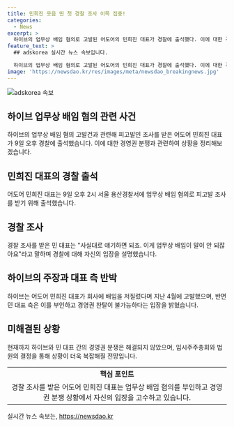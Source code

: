 ```yaml
---
title: 민희진 웃음 띤 첫 경찰 조사 이목 집중!
categories:
  - News
excerpt: >
  하이브의 업무상 배임 혐의로 고발된 어도어의 민희진 대표가 경찰에 출석했다. 이에 대한 경영권 분쟁과 관련된 상황에서, 양측의 입장에 대한 대립이 이어지고 있다. 하이브는 배임을 뒷받침할 만한 증거를 확보했다고 주장하며, 민 대표는 이에 반박하고 있다. 또한, 민 대표는 해임을 막기 위해 법적 절차를 진행 중이며, 이에 대한 판단이 이루어지고 있는 상황이다. 이러한 상황에서의 경영권 분쟁은 여전히 논란의 중심에 놓여있다.
feature_text: >
  ## adskorea 실시간 뉴스 속보입니다.

  하이브의 업무상 배임 혐의로 고발된 어도어의 민희진 대표가 경찰에 출석했다. 이에 대한 경영권 분쟁과 관련된 상황에서, 양측의 입장에 대한 대립이 이어지고 있다. 하이브는 배임을 뒷받침할 만한 증거를 확보했다고 주장하며, 민 대표는 이에 반박하고 있다. 또한, 민 대표는 해임을 막기 위해 법적 절차를 진행 중이며, 이에 대한 판단이 이루어지고 있는 상황이다. 이러한 상황에서의 경영권 분쟁은 여전히 논란의 중심에 놓여있다.
image: 'https://newsdao.kr/res/images/meta/newsdao_breakingnews.jpg'
---
```


<p><img src="https://newsdao.kr/res/images/meta/newsdao_breakingnews.jpg" alt="adskorea 속보" /></p>

<h2 data-ke-size="size26">하이브 업무상 배임 혐의 관련 사건</h2>

<p data-ke-size="size16">하이브의 업무상 배임 혐의 고발건과 관련해 피고발인 조사를 받은 어도어 민희진 대표가 9일 오후 경찰에 출석했습니다. 이에 대한 경영권 분쟁과 관련하여 상황을 정리해보겠습니다.</p>

<h2 data-ke-size="size26">민희진 대표의 경찰 출석</h2>

<p data-ke-size="size16">어도어 민희진 대표는 9일 오후 2시 서울 용산경찰서에 업무상 배임 혐의로 피고발 조사를 받기 위해 출석했습니다. </p>

<h2 data-ke-size="size26">경찰 조사</h2>

<p data-ke-size="size16">경찰 조사를 받은 민 대표는 "사실대로 얘기하면 되죠. 이게 업무상 배임이 말이 안 되잖아요"라고 말하며 경찰에 대해 자신의 입장을 설명했습니다.</p>

<h2 data-ke-size="size26">하이브의 주장과 대표 측 반박</h2>

<p data-ke-size="size16">하이브는 어도어 민희진 대표가 회사에 배임을 저질렀다며 지난 4월에 고발했으며, 반면 민 대표 측은 이를 부인하고 경영권 찬탈이 불가능하다는 입장을 밝혔습니다.</p>

<h2 data-ke-size="size26">미해결된 상황</h2>

<p data-ke-size="size16">현재까지 하이브와 민 대표 간의 경영권 분쟁은 해결되지 않았으며, 임시주주총회와 법원의 결정을 통해 상황이 더욱 복잡해질 전망입니다.</p>

<table>
  <tr>
    <td style="text-align: center; height: 17px;"><b>핵심 포인트</b></td>
  </tr>
  <tr>
    <td style="text-align: center; height: 17px;">경찰 조사를 받은 어도어 민희진 대표는 업무상 배임 혐의를 부인하고 경영권 분쟁 상황에서 자신의 입장을 고수하고 있습니다.</td>
  </tr>
</table>
실시간 뉴스 속보는, <a href="https://newsdao.kr" rel="dofollow">https://newsdao.kr</a>


